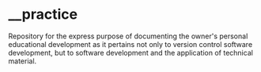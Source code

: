 # __practice
Repository for the express purpose of documenting the owner's personal educational development as it pertains not only to version control software development, but to software development and the application of technical material. 
